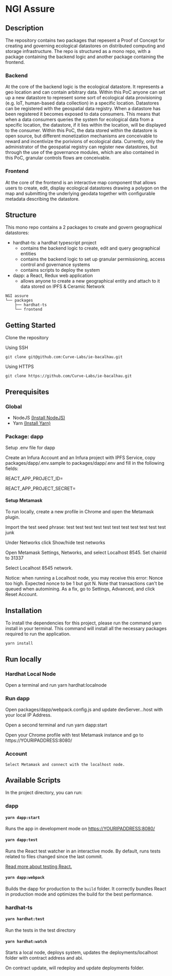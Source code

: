 # NGI Assure

## Description

The repository contains two packages that repesent a Proof of Concept for creating and governing ecological datastores on distributed computing and storage infrastructure.  The repo is structured as a mono repo, with a package containing the backend logic and another package containing the frontend.

### Backend

At the core of the backend logic is the ecological datastore. It represents a geo location and can contain arbitrary data. Within this PoC anyone can set up a new datastore to represent some sort of ecological data provisioning (e.g. IoT, human-based data collection) in a specific location. Datastores can be registered with the geospatial data registry. When a datastore has been registered it becomes exposed to data consumers. This means that when a data consumers queries the system for ecological data from a specific location, the datastore, if it lies within the location, will be displayed to the consumer. Within this PoC, the data stored within the datastore is open source, but different monetization mechanisms are conceivable to reward and incentivize the porivions of ecological data. Currently, only the administrator of the geospatial registry can register new datastores, but through the use of the governance modules, which are also contained in this PoC, granular controls flows are conceivable.

### Frontend

At the core of the frontend is an interactive map component that allows users to create, edit, display ecological datastores drawing a polygon on the map and submitting the underlying geodata together with configurable metadata describing the datastore.

## Structure

This mono repo contains a 2 packages to create and govern geographical datastores:

- hardhat-ts: a hardhat typescript project
    - contains the backend logic to create, edit and query geographical entities
    - contains the backend logic to set up granular permissioning, access control and governance systems
    - contains scripts to deploy the system
- dapp: a React, Redux web application
    - allows anyone to create a new geographical entity and attach to it data stored on IPFS & Ceramic Network

```
NGI assure
└── packages
    ├── hardhat-ts
    └── frontend
```

## Getting Started

Clone the repository

Using SSH

```
git clone git@github.com:Curve-Labs/ie-bacalhau.git
```

Using HTTPS

```
git clone https://github.com/Curve-Labs/ie-bacalhau.git
```

## Prerequisites

### Global

- NodeJS [(Install NodeJS)](https://nodejs.org/en/download/)
- Yarn [(Install Yarn)](https://classic.yarnpkg.com/en/docs/install)

### Package: dapp

Setup .env file for dapp

Create an Infura Account and an Infura project with IPFS Service, copy packages/dapp/.env.sample to packages/dapp/.env and fill in the following fields:

REACT_APP_PROJECT_ID=

REACT_APP_PROJECT_SECRET=

#### Setup Metamask

To run locally, create a new profile in Chrome and open the Metamask plugin.

Import the test seed phrase: test test test test test test test test test test test junk

Under Networks click Show/hide test networks

Open Metamask Settings, Networks, and select Localhost 8545. Set chainId to 31337

Select Localhost 8545 network.

Notice: when running a Localhost node, you may receive this error: Nonce too high. Expected nonce to be 1 but got N. Note that transactions can't be queued when automining. As a fix, go to Settings, Advanced, and click Reset Account.

## Installation

To install the dependencies for this project, please run the command yarn install in your terminal. This command will install all the necessary packages required to run the application.

```
yarn install
```

## Run locally

### Hardhat Local Node

Open a terminal and run yarn hardhat:localnode

### Run dapp

Open packages/dapp/webpack.config.js and update devServer...host with your local IP Address.

Open a second terminal and run yarn dapp:start

Open your Chrome profile with test Metamask instance and go to https://YOURIPADDRESS:8080/

### Account

    Select Metamask and connect with the localhost node.

## Available Scripts

In the project directory, you can run:

### dapp

#### `yarn dapp:start`

Runs the app in development mode on <https://YOURIPADDRESS:8080/>

#### `yarn dapp:test`

Runs the React test watcher in an interactive mode.
By default, runs tests related to files changed since the last commit.

[Read more about testing React.](https://facebook.github.io/create-react-app/docs/running-tests)

#### `yarn dapp:webpack`

Builds the dapp for production to the `build` folder.
It correctly bundles React in production mode and optimizes the build for the best performance.

### hardhat-ts

#### `yarn hardhat:test`

Run the tests in the test directory

#### `yarn hardhat:watch`

Starts a local node, deploys system, updates the deployments/localhost folder with contract address and abi.

On contract update, will redeploy and update deployments folder.



